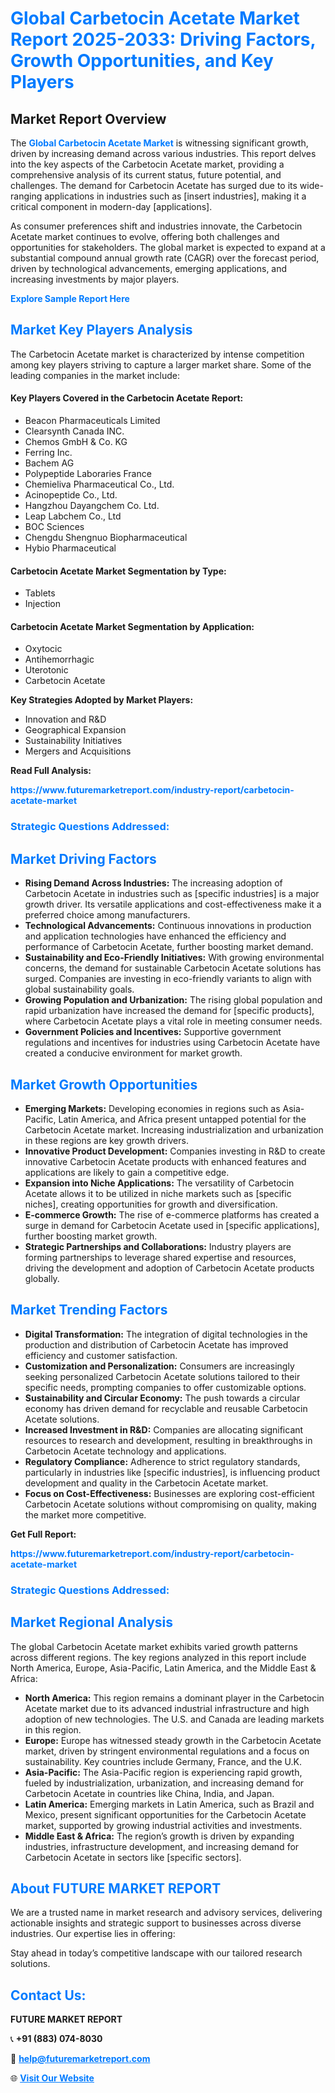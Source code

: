 <h1 style="color: #007BFF;">Global Carbetocin Acetate Market Report 2025-2033: Driving Factors, Growth Opportunities, and Key Players</h1>

<section id="overview">
<h2>Market Report Overview</h2>
<p>The <a href="https://www.futuremarketreport.com/industry-report/carbetocin-acetate-market" style="color: #007BFF; text-decoration: none;"><strong>Global Carbetocin Acetate Market</strong></a> is witnessing significant growth, driven by increasing demand across various industries. This report delves into the key aspects of the Carbetocin Acetate market, providing a comprehensive analysis of its current status, future potential, and challenges. The demand for Carbetocin Acetate has surged due to its wide-ranging applications in industries such as [insert industries], making it a critical component in modern-day [applications].</p>
<p>As consumer preferences shift and industries innovate, the Carbetocin Acetate market continues to evolve, offering both challenges and opportunities for stakeholders. The global market is expected to expand at a substantial compound annual growth rate (CAGR) over the forecast period, driven by technological advancements, emerging applications, and increasing investments by major players.</p>
</section>

<section id="overview">
<p><a href="https://www.futuremarketreport.com/request-sample/reportId=120516" style="color: #007BFF; text-decoration: none;"><strong>Explore Sample Report Here</strong></a></p>
</section>

<section id="key-players">
<h2 style="color: #007BFF;">Market Key Players Analysis</h2>
<p>The Carbetocin Acetate market is characterized by intense competition among key players striving to capture a larger market share. Some of the leading companies in the market include:</p>
<h4>Key Players Covered in the Carbetocin Acetate Report:</h4>
<ul><li>Beacon Pharmaceuticals Limited</li><li>Clearsynth Canada INC.</li><li>Chemos GmbH &amp; Co. KG</li><li>Ferring Inc.</li><li>Bachem AG</li><li>Polypeptide Laboraries France</li><li>Chemieliva Pharmaceutical Co., Ltd.</li><li>Acinopeptide Co., Ltd.</li><li>Hangzhou Dayangchem Co. Ltd.</li><li>Leap Labchem Co., Ltd</li><li>BOC Sciences</li><li>Chengdu Shengnuo Biopharmaceutical</li><li>Hybio Pharmaceutical</li></ul>
<h4>Carbetocin Acetate Market Segmentation by Type:</h4>
<ul><li>Tablets</li><li>Injection</li></ul>

<h4>Carbetocin Acetate Market Segmentation by Application:</h4>
<ul><li>Oxytocic</li><li>Antihemorrhagic</li><li>Uterotonic</li><li>Carbetocin Acetate</li></ul>
<p><strong>Key Strategies Adopted by Market Players:</strong></p>
<ul>
<li>Innovation and R&D</li>
<li>Geographical Expansion</li>
<li>Sustainability Initiatives</li>
<li>Mergers and Acquisitions</li>
</ul>
</section>

<section>
<p><strong>Read Full Analysis: </strong></p><a href="https://www.futuremarketreport.com/industry-report/carbetocin-acetate-market" style="color: #007BFF; text-decoration: none;"><strong>https://www.futuremarketreport.com/industry-report/carbetocin-acetate-market</strong></a>
<h3 style="color: #007BFF;">Strategic Questions Addressed:</h3>
</section>

<section id="driving-factors">
<h2 style="color: #007BFF;">Market Driving Factors</h2>
<ul>
<li><strong>Rising Demand Across Industries:</strong> The increasing adoption of Carbetocin Acetate in industries such as [specific industries] is a major growth driver. Its versatile applications and cost-effectiveness make it a preferred choice among manufacturers.</li>
<li><strong>Technological Advancements:</strong> Continuous innovations in production and application technologies have enhanced the efficiency and performance of Carbetocin Acetate, further boosting market demand.</li>
<li><strong>Sustainability and Eco-Friendly Initiatives:</strong> With growing environmental concerns, the demand for sustainable Carbetocin Acetate solutions has surged. Companies are investing in eco-friendly variants to align with global sustainability goals.</li>
<li><strong>Growing Population and Urbanization:</strong> The rising global population and rapid urbanization have increased the demand for [specific products], where Carbetocin Acetate plays a vital role in meeting consumer needs.</li>
<li><strong>Government Policies and Incentives:</strong> Supportive government regulations and incentives for industries using Carbetocin Acetate have created a conducive environment for market growth.</li>
</ul>
</section>

<section id="growth-opportunities">
<h2 style="color: #007BFF;">Market Growth Opportunities</h2>
<ul>
<li><strong>Emerging Markets:</strong> Developing economies in regions such as Asia-Pacific, Latin America, and Africa present untapped potential for the Carbetocin Acetate market. Increasing industrialization and urbanization in these regions are key growth drivers.</li>
<li><strong>Innovative Product Development:</strong> Companies investing in R&D to create innovative Carbetocin Acetate products with enhanced features and applications are likely to gain a competitive edge.</li>
<li><strong>Expansion into Niche Applications:</strong> The versatility of Carbetocin Acetate allows it to be utilized in niche markets such as [specific niches], creating opportunities for growth and diversification.</li>
<li><strong>E-commerce Growth:</strong> The rise of e-commerce platforms has created a surge in demand for Carbetocin Acetate used in [specific applications], further boosting market growth.</li>
<li><strong>Strategic Partnerships and Collaborations:</strong> Industry players are forming partnerships to leverage shared expertise and resources, driving the development and adoption of Carbetocin Acetate products globally.</li>
</ul>
</section>

<section id="trending-factors">
<h2 style="color: #007BFF;">Market Trending Factors</h2>
<ul>
<li><strong>Digital Transformation:</strong> The integration of digital technologies in the production and distribution of Carbetocin Acetate has improved efficiency and customer satisfaction.</li>
<li><strong>Customization and Personalization:</strong> Consumers are increasingly seeking personalized Carbetocin Acetate solutions tailored to their specific needs, prompting companies to offer customizable options.</li>
<li><strong>Sustainability and Circular Economy:</strong> The push towards a circular economy has driven demand for recyclable and reusable Carbetocin Acetate solutions.</li>
<li><strong>Increased Investment in R&D:</strong> Companies are allocating significant resources to research and development, resulting in breakthroughs in Carbetocin Acetate technology and applications.</li>
<li><strong>Regulatory Compliance:</strong> Adherence to strict regulatory standards, particularly in industries like [specific industries], is influencing product development and quality in the Carbetocin Acetate market.</li>
<li><strong>Focus on Cost-Effectiveness:</strong> Businesses are exploring cost-efficient Carbetocin Acetate solutions without compromising on quality, making the market more competitive.</li>
</ul>
</section>

<section>
<p><strong>Get Full Report: </strong></p><a href="https://www.futuremarketreport.com/industry-report/carbetocin-acetate-market" style="color: #007BFF; text-decoration: none;"><strong>https://www.futuremarketreport.com/industry-report/carbetocin-acetate-market</strong></a>
<h3 style="color: #007BFF;">Strategic Questions Addressed:</h3>
</section>


<section id="regional-analysis">
<h2 style="color: #007BFF;">Market Regional Analysis</h2>
<p>The global Carbetocin Acetate market exhibits varied growth patterns across different regions. The key regions analyzed in this report include North America, Europe, Asia-Pacific, Latin America, and the Middle East & Africa:</p>
<ul>
<li><strong>North America:</strong> This region remains a dominant player in the Carbetocin Acetate market due to its advanced industrial infrastructure and high adoption of new technologies. The U.S. and Canada are leading markets in this region.</li>
<li><strong>Europe:</strong> Europe has witnessed steady growth in the Carbetocin Acetate market, driven by stringent environmental regulations and a focus on sustainability. Key countries include Germany, France, and the U.K.</li>
<li><strong>Asia-Pacific:</strong> The Asia-Pacific region is experiencing rapid growth, fueled by industrialization, urbanization, and increasing demand for Carbetocin Acetate in countries like China, India, and Japan.</li>
<li><strong>Latin America:</strong> Emerging markets in Latin America, such as Brazil and Mexico, present significant opportunities for the Carbetocin Acetate market, supported by growing industrial activities and investments.</li>
<li><strong>Middle East & Africa:</strong> The region’s growth is driven by expanding industries, infrastructure development, and increasing demand for Carbetocin Acetate in sectors like [specific sectors].</li>
</ul>
</section>

<footer>
<h2 style="color: #007BFF;">About FUTURE MARKET REPORT</h2>
<p>We are a trusted name in market research and advisory services, delivering actionable insights and strategic support to businesses across diverse industries. Our expertise lies in offering:</p>

<p>Stay ahead in today’s competitive landscape with our tailored research solutions.</p>

<h2 style="color: #007BFF;">Contact Us:</h2>
<p><strong>FUTURE MARKET REPORT</strong></p>
<p>📞 <strong>+91 (883) 074-8030</strong></p>
<p>📧 <strong><a href="mailto:help@futuremarketreport.com" style="color: #007BFF;">help@futuremarketreport.com</a></strong></p>
<p>🌐 <strong><a href="https://www.futuremarketreport.com/" style="color: #007BFF;">Visit Our Website</a></strong></p>
</footer>